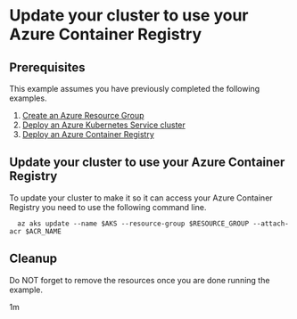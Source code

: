 
# Update your cluster to use your Azure Container Registry

## Prerequisites

This example assumes you have previously completed the following examples.

1. [Create an Azure Resource Group](../../group/create/)
1. [Deploy an Azure Kubernetes Service cluster](../create/)
1. [Deploy an Azure Container Registry](../../acr/create/)

## Update your cluster to use your Azure Container Registry

<!-- workflow.include(../../acr/create/README.md) -->

To update your cluster to make it so it can access your Azure Container
Registry you need to use the following command line.

```shell
  az aks update --name $AKS --resource-group $RESOURCE_GROUP --attach-acr $ACR_NAME
```

## Cleanup

Do NOT forget to remove the resources once you are done running the example.

1m
